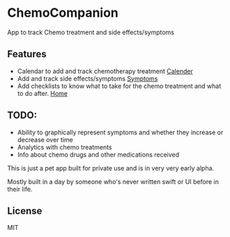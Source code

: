 # ChemoCompanion

App to track Chemo treatment and side effects/symptoms

## Features

- Calendar to add and track chemotherapy treatment
[Calender](https://github.com/sudarshan-reddy/ChemoCompanion/blob/master/Screenshots/Appointment.png)
- Add and track side effects/symptoms
[Symptoms](https://github.com/sudarshan-reddy/ChemoCompanion/blob/master/Screenshots/Symptoms.png)
- Add checklists to know what to take for the chemo treatment and what to do after.
[Home](https://github.com/sudarshan-reddy/ChemoCompanion/blob/master/Screenshots/Home.png)

## TODO:

- Ability to graphically represent symptoms and whether they increase or decrease over time
- Analytics with chemo treatments
- Info about chemo drugs and other medications received


This is just a pet app built for private use and is in very very early alpha.

Mostly built in a day by someone who's never written swift or UI before in their life.

## License

MIT
